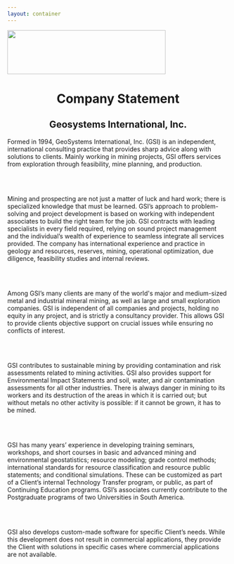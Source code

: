 ```yaml
---
layout: container
---
```

<img class="img-center" src="{{site.baseurl}}/img/brand.png" height="100" width="360">

<h1 style="text-align:center;">Company Statement</h3>

<h2 style="text-align:center;">Geosystems International, Inc.</h2>
 
Formed in 1994, GeoSystems International, Inc. (GSI) is an independent, international consulting
practice that provides sharp advice along with solutions to clients. Mainly working in mining projects,
GSI offers services from exploration through feasibility, mine planning, and production.

<br>
&nbsp;
<br>

Mining and prospecting are not just a matter of luck and hard work; there is specialized knowledge
that must be learned. GSI’s approach to problem-solving and project development is based on
working with independent associates to build the right team for the job. GSI contracts with leading
specialists in every field required, relying on sound project management and the individual’s wealth
of experience to seamless integrate all services provided. The company has international experience
and practice in geology and resources, reserves, mining, operational optimization, due diligence,
feasibility studies and internal reviews.


<br>
&nbsp;
<br>


Among GSI’s many clients are many of the world&#39;s major and medium-sized metal and industrial
mineral mining, as well as large and small exploration companies. GSI is independent of all
companies and projects, holding no equity in any project, and is strictly a consultancy provider. This
allows GSI to provide clients objective support on crucial issues while ensuring no conflicts of
interest.

<br>
&nbsp;
<br>

GSI contributes to sustainable mining by providing contamination and risk assessments related to
mining activities. GSI also provides support for Environmental Impact Statements and soil, water, and
air contamination assessments for all other industries. There is always danger in mining to its workers
and its destruction of the areas in which it is carried out; but without metals no other activity is
possible: if it cannot be grown, it has to be mined.


<br>
&nbsp;
<br>

GSI has many years’ experience in developing training seminars, workshops, and short courses in
basic and advanced mining and environmental geostatistics; resource modeling; grade control
methods; international standards for resource classification and resource public statements; and
conditional simulations. These can be customized as part of a Client’s internal Technology Transfer
program, or public, as part of Continuing Education programs. GSI’s associates currently contribute
to the Postgraduate programs of two Universities in South America.

<br>
&nbsp;
<br>

GSI also develops custom-made software for specific Client’s needs. While this development does not
result in commercial applications, they provide the Client with solutions in specific cases where
commercial applications are not available.